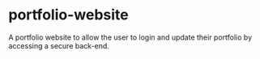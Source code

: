 # portfolio-website

A portfolio website to allow the user to login and update their portfolio by accessing a secure back-end. 
